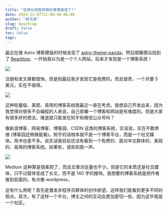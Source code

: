 ```yaml
---
title: "这家伙把我想做的事情做成了!"
date: 2024-12-07T21:08:48-06:00
author: "郝鸿涛"
slug: bearblog
draft: false
toc: false
tags: 
---
```


最近在搜 Astro 博客模版的时候发现了 [astro-theme-panda](https://github.com/yuhangch/astro-theme-panda)，然后顺藤摸瓜找到了 [Bearblog](https://bearblog.dev/)。一开始我以为是一个个人网站，后来才发现是一个博客系统！

![](/media/cnblog/bearblog.png)

注册和发文章都很快。但是到最后我才发现它是收费的，而且很贵，一个月要 5 美元，实在不值得。

![](/media/cnblog/bearblog-upgrade.png)

这种轻量级、美观、易用的博客系统我最近一直在考虑。我想自己开发出来，因为我觉得对很多不会编程的人来说，自己部署一个博客和网站是有难度的。但是大家有很多好的想法，难道就只能发在知乎和微信公众号吗？

像新浪博客、网易博客、博客园、CSDN 这类的博客系统，实话说，实在不敢恭维 (博客园还稍微能看)。知乎的话根本就不是一个博客平台，而是一个社交媒体。简书也差不多。说实话我目前还没有看到一个免费的、面对中文群体的、美观的、易用的博客系统。如果有，请告知我一声。

![](/media/cnblog/jianshu.png)

Medium 这种算是很美观了，而且文章浏览量也不少。但是它的本质还是社交媒体，只不过载体变成了长文，而不是 140 字的推特。我想要的博客系统是把作者推到前面的。有点像 wordpress。

这有什么用呢？首先是激发非程序员群体的创作欲望。这样我们能看到更多不同的观点。其次，有了这样一个平台，博主之间的互动会更加密切一些，因为这毕竟是一个社区。